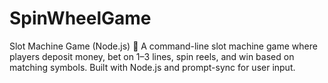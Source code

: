 # SpinWheelGame
Slot Machine Game (Node.js) 🎰 A command-line slot machine game where players deposit money, bet on 1–3 lines, spin reels, and win based on matching symbols. Built with Node.js and prompt-sync for user input.
